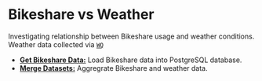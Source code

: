 # Bikeshare vs Weather 
Investigating relationship between Bikeshare usage and weather conditions. Weather data collected via [`WQ`](https://github.com/CurtLH/WQ)

- [**Get Bikeshare Data:**](https://github.com/CurtLH/dSci-Projects/blob/master/p17_bikeshare/get_bikeshare_data.ipynb) Load Bikeshare data into PostgreSQL database.
- [**Merge Datasets:**](https://github.com/CurtLH/dSci-Projects/blob/master/p17_bikeshare/merge_bikeshare_and_weather_data.ipynb) Aggregrate Bikeshare and weather data.
